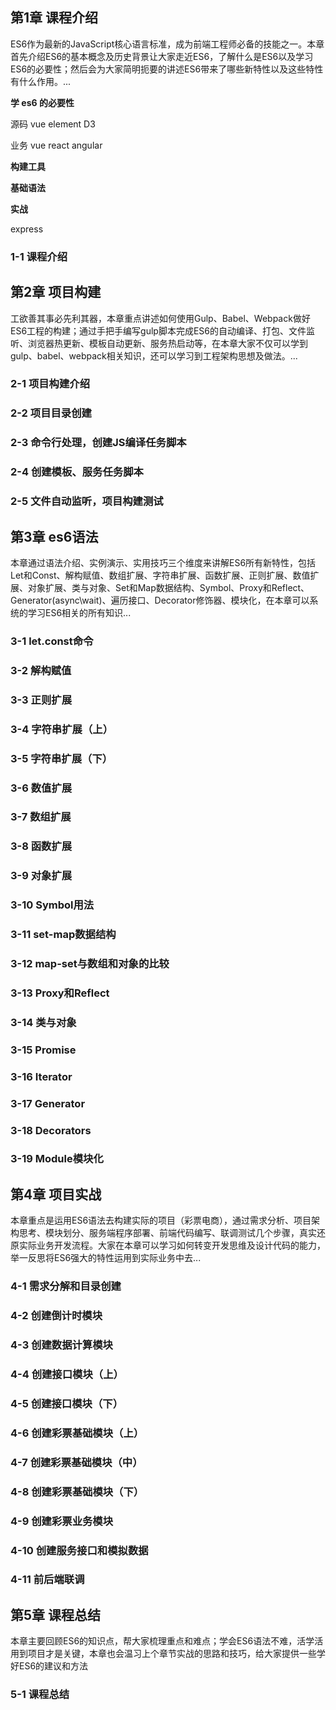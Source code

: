 ## 第1章 课程介绍

ES6作为最新的JavaScript核心语言标准，成为前端工程师必备的技能之一。本章首先介绍ES6的基本概念及历史背景让大家走近ES6，了解什么是ES6以及学习ES6的必要性；然后会为大家简明扼要的讲述ES6带来了哪些新特性以及这些特性有什么作用。...

**学 es6 的必要性**

源码 vue element D3

业务 vue react angular

**构建工具**

**基础语法**

**实战**

express



### 1-1 课程介绍

## 第2章 项目构建

工欲善其事必先利其器，本章重点讲述如何使用Gulp、Babel、Webpack做好ES6工程的构建；通过手把手编写gulp脚本完成ES6的自动编译、打包、文件监听、浏览器热更新、模板自动更新、服务热启动等，在本章大家不仅可以学到gulp、babel、webpack相关知识，还可以学习到工程架构思想及做法。...

### 2-1 项目构建介绍

### 2-2 项目目录创建

### 2-3 命令行处理，创建JS编译任务脚本

### 2-4 创建模板、服务任务脚本

### 2-5 文件自动监听，项目构建测试

## 第3章 es6语法

本章通过语法介绍、实例演示、实用技巧三个维度来讲解ES6所有新特性，包括Let和Const、解构赋值、数组扩展、字符串扩展、函数扩展、正则扩展、数值扩展、对象扩展、类与对象、Set和Map数据结构、Symbol、Proxy和Reflect、Generator(async\wait)、遍历接口、Decorator修饰器、模块化，在本章可以系统的学习ES6相关的所有知识...

### 3-1 let.const命令

### 3-2 解构赋值

### 3-3 正则扩展

### 3-4 字符串扩展（上）

### 3-5 字符串扩展（下）

### 3-6 数值扩展

### 3-7 数组扩展

### 3-8 函数扩展

### 3-9 对象扩展

### 3-10 Symbol用法

### 3-11 set-map数据结构

### 3-12 map-set与数组和对象的比较

### 3-13 Proxy和Reflect

### 3-14 类与对象

### 3-15 Promise

### 3-16 Iterator

### 3-17 Generator

### 3-18 Decorators

### 3-19 Module模块化

## 第4章 项目实战

本章重点是运用ES6语法去构建实际的项目（彩票电商），通过需求分析、项目架构思考、模块划分、服务端程序部署、前端代码编写、联调测试几个步骤，真实还原实际业务开发流程。大家在本章可以学习如何转变开发思维及设计代码的能力，举一反思将ES6强大的特性运用到实际业务中去...

### 4-1 需求分解和目录创建

### 4-2 创建倒计时模块

### 4-3 创建数据计算模块

### 4-4 创建接口模块（上）

### 4-5 创建接口模块（下）

### 4-6 创建彩票基础模块（上）

### 4-7 创建彩票基础模块（中）

### 4-8 创建彩票基础模块（下）

### 4-9 创建彩票业务模块

### 4-10 创建服务接口和模拟数据

### 4-11 前后端联调

## 第5章 课程总结

本章主要回顾ES6的知识点，帮大家梳理重点和难点；学会ES6语法不难，活学活用到项目才是关键，本章也会温习上个章节实战的思路和技巧，给大家提供一些学好ES6的建议和方法

### 5-1 课程总结